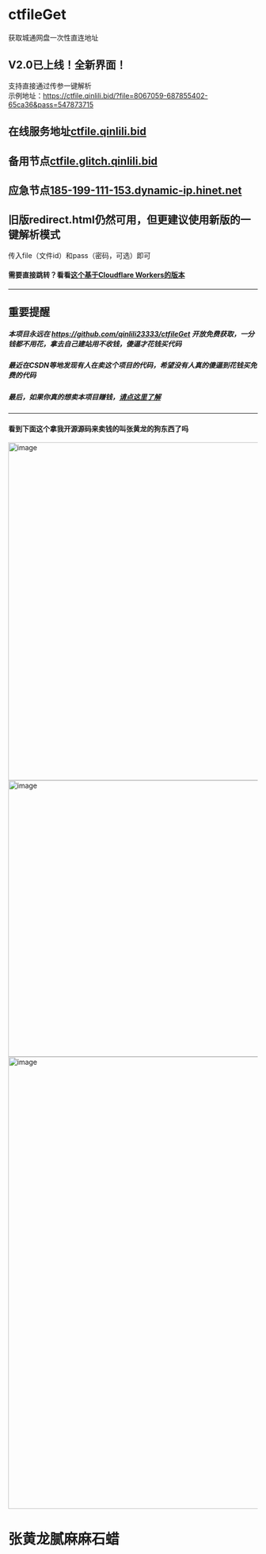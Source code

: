 # ctfileGet
获取城通网盘一次性直连地址

## V2.0已上线！全新界面！
支持直接通过传参一键解析  
示例地址：https://ctfile.qinlili.bid/?file=8067059-687855402-65ca36&pass=547873715  


## 在线服务地址[ctfile.qinlili.bid](https://ctfile.qinlili.bid)  
## 备用节点[ctfile.glitch.qinlili.bid](https://ctfile.glitch.qinlili.bid)  
## 应急节点[185-199-111-153.dynamic-ip.hinet.net](http://185-199-111-153.dynamic-ip.hinet.net/)  

## 旧版redirect.html仍然可用，但更建议使用新版的一键解析模式  
传入file（文件id）和pass（密码，可选）即可  

#### 需要直接跳转？看看[这个基于Cloudflare Workers的版本](https://github.com/qinlili23333/ctfile.Workers/)  
----
## 重要提醒
##### 本项目永远在 https://github.com/qinlili23333/ctfileGet 开放免费获取，一分钱都不用花，拿去自己建站用不收钱，傻逼才花钱买代码  
##### 最近在CSDN等地发现有人在卖这个项目的代码，希望没有人真的傻逼到花钱买免费的代码  
##### 最后，如果你真的想卖本项目赚钱，<a href="https://www.baidu.com/s?wd=%E5%AD%A4%E5%84%BF%E6%80%8E%E4%B9%88%E5%8A%9E%E6%88%B7%E5%8F%A3%E6%9C%AC">请点这里了解</a>  
----
#### 看到下面这个拿我开源源码来卖钱的叫张黄龙的狗东西了吗  
<img width="681" alt="image" src="https://user-images.githubusercontent.com/24567775/166144435-b61421ca-ea87-430a-a8af-a7db30caaa7d.png">  
<img width="557" alt="image" src="https://user-images.githubusercontent.com/24567775/166144451-a0b5aab3-29b8-4751-a4f9-f023f58ccd44.png">  
<img width="911" alt="image" src="https://user-images.githubusercontent.com/24567775/166144459-81e30c21-e45e-4e29-ad73-3961488a87a9.png">  

# 张黄龙腻麻麻石蜡  


